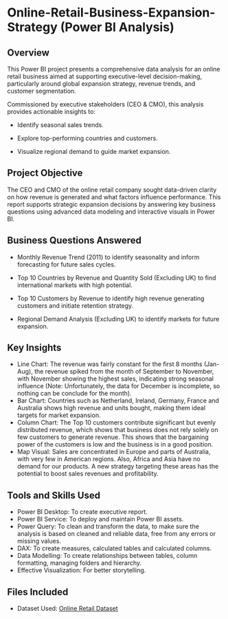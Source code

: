 # Online-Retail-Business-Expansion-Strategy (Power BI Analysis)
## Overview
This Power BI project presents a comprehensive data analysis for an online retail business aimed at supporting executive-level decision-making, particularly around global expansion strategy, revenue trends, and customer segmentation.

Commissioned by executive stakeholders (CEO & CMO), this analysis provides actionable insights to:

- Identify seasonal sales trends.

- Explore top-performing countries and customers.

- Visualize regional demand to guide market expansion.

## Project Objective
The CEO and CMO of the online retail company sought data-driven clarity on how revenue is generated and what factors influence performance. This report supports strategic expansion decisions by answering key business questions using advanced data modeling and interactive visuals in Power BI.

## Business Questions Answered
- Monthly Revenue Trend (2011) to identify seasonality and inform forecasting for future sales cycles.

- Top 10 Countries by Revenue and Quantity Sold (Excluding UK) to find international markets with high potential.

- Top 10 Customers by Revenue to identify high revenue generating customers and initiate retention strategy.

- Regional Demand Analysis (Excluding UK) to identify markets for future expansion.

## Key Insights
- Line Chart: The revenue was fairly constant for the first 8 months (Jan-Aug), the revenue spiked from the month of September to November, with November showing the highest sales, 
  indicating strong seasonal influence (Note: Unfortunately, the data for December is incomplete, so nothing can be conclude for the month).
- Bar Chart: Countries such as Netherland, Ireland, Germany, France and Australia shows high revenue and units bought, making them ideal targets for market expansion.
- Column Chart: The Top 10 customers contribute significant but evenly distributed revenue, which shows that business does not rely solely on few customers to generate revenue. This 
  shows that the bargaining power of the customers is low and the business is in a good position.
- Map Visual: Sales are concentrated in Europe and parts of Australia, with very few in American regions. Also, Africa and Asia have no demand for our products. A new strategy targeting 
  these areas has the potential to boost sales revenues and profitability.

## Tools and Skills Used
- Power BI Desktop: To create executive report.
- Power BI Service: To deploy and maintain Power BI assets.
- Power Query: To clean and transform the data, to make sure the analysis is based on cleaned and reliable data, free from any errors or missing values.
- DAX: To create measures, calculated tables and calculated columns.
- Data Modelling: To create relationships between tables, column formatting, managing folders and hierarchy.
- Effective Visualization: For better storytelling.

## Files Included
- Dataset Used: <a href="https://github.com/Pankaj-M-Deori/Online-Retail-Business-Expansion-Strategy-Power-BI-Analysis/blob/main/Online%20Retail.xlsx">Online Retail Dataset
